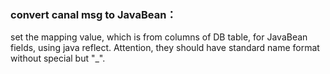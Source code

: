 ### convert canal msg to JavaBean：
set the mapping value, which is from columns of DB table, for JavaBean fields, using java reflect.
Attention, they should have standard name format without special but "_".

